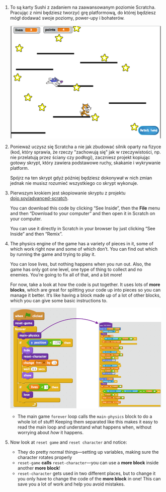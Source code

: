 1. To są karty Sushi z zadaniem na zaawansowanym poziomie Scratcha. Pracując z nimi będziesz tworzyć grę platformową, do której będziesz mógł dodawać swoje poziomy, power-upy i bohaterów.

   ![](assets/setup1.png)

2. Ponieważ uczysz się Scratcha a nie jak zbudować silnik oparty na fizyce \(kod, który sprawia, że rzeczy "zachowują się" jak w rzeczywistości, np. nie  przelatują przez ściany czy podłogi\), zaczniesz projekt kopiując gotowy skrypt, który zawiera podstawowe ruchy, skakanie i wykrywanie platform.

   Spójrz na ten skrypt gdyż później będziesz dokonywał w nich zmian jednak nie musisz rozumieć wszystkiego co skrypt wykonuje.

3. Pierwszym krokiem jest skopiowanie skryptu z projektu [dojo.soy/advanced-scratch](http://dojo.soy/advanced-scratch).

   You can download this code by clicking “See Inside”, then the **File** menu and then “Download to your computer” and then open it in Scratch on your computer.

   You can use it directly in Scratch in your browser by just clicking “See Inside” and then “Remix”.

4. The physics engine of the game has a variety of pieces in it, some of which work right now and some of which don’t. You can find out which by running the game and trying to play it.

   You can lose lives, but nothing happens when you run out. Also, the game has only got one level, one type of thing to collect and  no enemies. You’re going to fix all of that, and a bit more!

   For now, take a look at how the code is put together. It uses lots of **more blocks**, which are great for splitting your code up into pieces so you can manage it better. It’s like having a block made up of a lot of other blocks, which you can give some basic instructions to.

   ![](assets/setup2and3.png)

   * The main game `forever` loop calls the `main-physics` block to do a whole lot of stuff! Keeping them separated like this makes it easy to read the main loop and understand what happens when, without worrying about _how_ it happens.

5. Now look at `reset game` and `reset character` and notice:

   * They do pretty normal things—setting up variables, making sure the character rotates properly
   * `reset-game` **calls** `reset-character`—you can use a **more block** inside another **more block**!
   * `reset-character` gets used in two different places, but to change it you only have to change the code of the **more block** in one! This can save you a lot of work and help you avoid mistakes.



